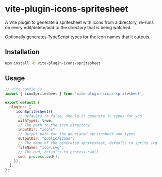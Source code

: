 # vite-plugin-icons-spritesheet
A Vite plugin to generate a spritesheet with icons from a directory, re-runs on every edit/delete/add to the directory that is being watched.

Optionally generates TypeScript types for the icon names that it outputs.

## Installation
```bash
npm install -D vite-plugin-icons-spritesheet
```

## Usage
```javascript
// vite.config.js
import { iconSpritesheet } from 'vite-plugin-icons-spritesheet';

export default {
  plugins: [
     iconSpritesheet({
      // Defaults to false, should it generate TS types for you
      withTypes: true,
      // The path to the icon directory
      inputDir: "icons",
      // Output path for the generated spritesheet and types
      outputDir: "public/icons",
      // The name of the generated spritesheet, defaults to sprite.svg
      fileName: "icon.svg",
      // The cwd, defaults to process.cwd()
      cwd: process.cwd(),
    }),
  ],
};
```